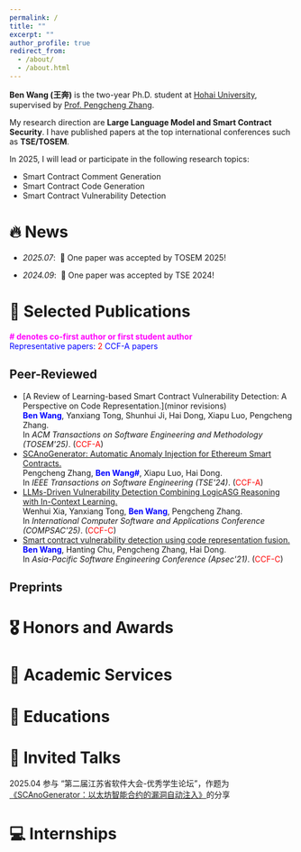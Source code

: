 ```yaml
---
permalink: /
title: ""
excerpt: ""
author_profile: true
redirect_from: 
  - /about/
  - /about.html
---
```


<span class='anchor' id='about-me'></span>

**Ben Wang (王奔)** is the two-year Ph.D. student at [Hohai University](https://en.hhu.edu.cn/), supervised by [Prof. Pengcheng Zhang](https://cies.hhu.edu.cn/2024/0521/c21523a280135/page.htm). 

My research direction are **Large Language Model and Smart Contract Security**. I have published papers at the top international conferences such as **TSE/TOSEM**.

In 2025, I will lead or participate in the following research topics:
- Smart Contract Comment Generation
- Smart Contract Code Generation
- Smart Contract Vulnerability Detection

# 🔥 News
- *2025.07*: &nbsp;🎉 One paper was accepted by TOSEM 2025!
<!-- - *2024.09*: &nbsp;🎉 One paper was accepted by APSEC 2024! -->
- *2024.09*: &nbsp;🎉 One paper was accepted by TSE 2024!

# 📝 Selected Publications
<!-- **\# denotes co-first author or first student author** -->
<span style="color:#ff00fc">**\# denotes co-first author or first student author**</span>  
<span style="color:blue">Representative papers:</span> <span style="color:red">2</span> <span style="color:blue">CCF-A papers</span>

<!-- <div class='paper-box'><div class='paper-box-image'><div><div class="badge">CVPR 2016</div><img src='images/500x300.png' alt="sym" width="100%"></div></div>
<div class='paper-box-text' markdown="1">

[Deep Residual Learning for Image Recognition](https://openaccess.thecvf.com/content_cvpr_2016/papers/He_Deep_Residual_Learning_CVPR_2016_paper.pdf)

**Kaiming He**, Xiangyu Zhang, Shaoqing Ren, Jian Sun

[**Project**](https://scholar.google.com/citations?view_op=view_citation&hl=zh-CN&user=DhtAFkwAAAAJ&citation_for_view=DhtAFkwAAAAJ:ALROH1vI_8AC) <strong><span class='show_paper_citations' data='DhtAFkwAAAAJ:ALROH1vI_8AC'></span></strong>
- Lorem ipsum dolor sit amet, consectetur adipiscing elit. Vivamus ornare aliquet ipsum, ac tempus justo dapibus sit amet. 
</div>
</div> -->

## Peer-Reviewed
- [A Review of Learning-based Smart Contract Vulnerability Detection: A Perspective on Code Representation.](minor revisions)<br>
  <span style="color: blue;">**Ben Wang**</span>, Yanxiang Tong, Shunhui Ji, Hai Dong, Xiapu Luo, Pengcheng Zhang.<br>
  In *ACM Transactions on Software Engineering and Methodology (TOSEM'25)*. (<span style="color:red">CCF-A</span>)
- [SCAnoGenerator: Automatic Anomaly Injection for Ethereum Smart Contracts.](https://titan.csit.rmit.edu.au/~e13322/hai_dong/papers/TSE_SCAnoGenerator.pdf)<br>
  Pengcheng Zhang, <span style="color: blue;">**Ben Wang\#**</span>, Xiapu Luo, Hai Dong.<br>
  In *IEEE Transactions on Software Engineering (TSE'24)*. (<span style="color:red">CCF-A</span>)
- [LLMs-Driven Vulnerability Detection Combining LogicASG Reasoning with In-Context Learning.](accept)<br>
  Wenhui Xia, Yanxiang Tong, <span style="color: blue;">**Ben Wang**</span>, Pengcheng Zhang.<br>
  In *International Computer Software and Applications Conference (COMPSAC'25)*. (<span style="color:red">CCF-C</span>)
- [Smart contract vulnerability detection using code representation fusion.](https://titan.csit.rmit.edu.au/~e13322/hai_dong/papers/APSEC_2021.pdf)<br>
  <span style="color: blue;">**Ben Wang**</span>, Hanting Chu, Pengcheng Zhang, Hai Dong.<br>
  In *Asia-Pacific Software Engineering Conference (Apsec'21)*. (<span style="color:red">CCF-C</span>)
<!-- - [Automatic Commit Range Identification of Untagged Version](https://ieeexplore.ieee.org/abstract/document/10967335), Yan Zhu, Lingfeng Bao, Chengjie Chen, Lexiao Zhang, <span style="color: blue;">**Xin Yin**</span>, Chao Ni, **APSEC 2024, CCF-C** -->
<!-- - [FVA: Assessing Function-Level Vulnerability by Integrating Flow-Sensitive Structure and Code Statement Semantic](https://ieeexplore.ieee.org/abstract/document/10174072), Chao Ni, Liyu Shen, Wei Wang, Xiang Chen, <span style="color: blue;">**Xin Yin**</span>, Lexiao Zhang, **ICPC 2023, CCF-B** -->
<!-- - [Spatio-temporal aware knowledge graph embedding for recommender systems](https://ieeexplore.ieee.org/abstract/document/10070740), Liu Yang, <span style="color: blue;">**Xin Yin\#**</span>, Jun Long, Tingxuan Chen, Jie Zhao, Wenti Huang, **ISPA 2022, CCF-C** -->

## Preprints
<!-- - [Context-Aware Smart Contract Comment Generation Using Information Retrieval and Scenario-Driven Chain-of-Thought.](minor revisions)<br>
  <span style="color: blue;">**Ben Wang**</span>, Yanxiang Tong, Guang Yang, Xiao Wang, Hai Dong, Pengcheng Zhang.<br>
  In *the 40th IEEE/ACM Automated Software Engineering Conference (ASE'25)*. (<span style="color:red">CCF-A</span>)-->


# 🎖 Honors and Awards


# 💬 Academic Services


# 📖 Educations


# 💬 Invited Talks
2025.04 参与 “第二届江苏省软件大会-优秀学生论坛”，作题为[《SCAnoGenerator：以太坊智能合约的漏洞自动注入》](https://github.com/shawnwbts/shawnwbts.github.io/blob/main/images/e8b0ad59a5f26ae322e122aaec7c0d5.jpg)的分享

# 💻 Internships

